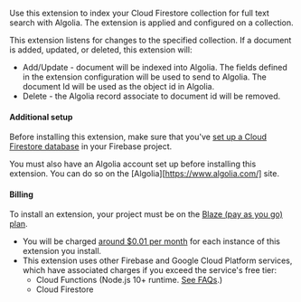 Use this extension to index your Cloud Firestore collection for full text search with Algolia.  The extension is applied and configured on a collection.

This extension listens for changes to the specified collection. If a document is added, updated, or deleted, this
extension will:

- Add/Update - document will be indexed into Algolia.  The fields defined in the extension configuration will be used to send to Algolia.  The document Id will be used as the object id in Algolia.
- Delete - the Algolia record associate to document id will be removed.

#### Additional setup

Before installing this extension, make sure that you've
[set up a Cloud Firestore database](https://firebase.google.com/docs/firestore/quickstart)
in your Firebase project.

You must also have an Algolia account set up before installing this
extension. You can do so on the [Algolia][https://www.algolia.com/] site.

#### Billing

To install an extension, your project must be on the
[Blaze (pay as you go) plan][blaze-pricing].

- You will be charged [around $0.01 per month][pricing-examples] for each
  instance of this extension you install.
- This extension uses other Firebase and Google Cloud Platform services,
  which have associated charges if you exceed the service's free tier:
    - Cloud Functions (Node.js 10+ runtime. [See FAQs][faq].)
    - Cloud Firestore

[blaze-pricing]: https://firebase.google.com/pricing
[pricing-examples]: https://cloud.google.com/functions/pricing#pricing_examples
[faq]: https://firebase.google.com/support/faq#expandable-24
